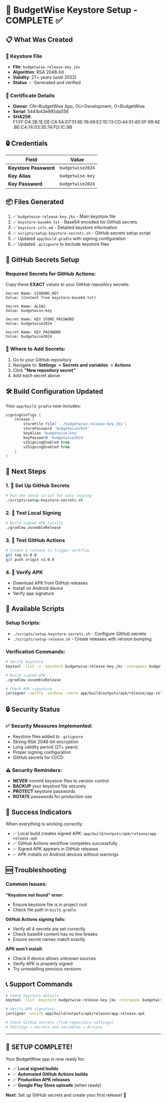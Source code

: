 # 🔐 BudgetWise Keystore Setup - COMPLETE ✅

## 📋 What Was Created

### 🔑 Keystore File
- **File**: `budgetwise-release-key.jks`
- **Algorithm**: RSA 2048-bit
- **Validity**: 27+ years (until 2052)
- **Status**: ✅ Generated and verified

### 📱 Certificate Details
- **Owner**: CN=BudgetWise App, OU=Development, O=BudgetWise
- **Serial**: 5441b43e985da556
- **SHA256**: F1:FF:D4:3B:1E:DE:CA:5A:D7:51:6E:19:49:E2:1D:13:CD:44:51:4D:5F:99:AE:BE:C4:74:03:35:74:FD:1C:9B

## 🔒 Credentials

| Field | Value |
|-------|-------|
| **Keystore Password** | `budgetwise2024` |
| **Key Alias** | `budgetwise-key` |
| **Key Password** | `budgetwise2024` |

## 📦 Files Generated

1. ✅ `budgetwise-release-key.jks` - Main keystore file
2. ✅ `keystore-base64.txt` - Base64 encoded for GitHub secrets
3. ✅ `keystore-info.md` - Detailed keystore information
4. ✅ `scripts/setup-keystore-secrets.sh` - GitHub secrets setup script
5. ✅ Updated `app/build.gradle` with signing configuration
6. ✅ Updated `.gitignore` to exclude keystore files

## 🚀 GitHub Secrets Setup

### Required Secrets for GitHub Actions:

Copy these **EXACT** values to your GitHub repository secrets:

```
Secret Name: SIGNING_KEY
Value: [Content from keystore-base64.txt]

Secret Name: ALIAS  
Value: budgetwise-key

Secret Name: KEY_STORE_PASSWORD
Value: budgetwise2024

Secret Name: KEY_PASSWORD
Value: budgetwise2024
```

### 📍 Where to Add Secrets:
1. Go to your GitHub repository
2. Navigate to: **Settings** → **Secrets and variables** → **Actions**
3. Click **"New repository secret"**
4. Add each secret above

## 🛠️ Build Configuration Updated

Your `app/build.gradle` now includes:

```gradle
signingConfigs {
    release {
        storeFile file('../budgetwise-release-key.jks')
        storePassword 'budgetwise2024'
        keyAlias 'budgetwise-key'
        keyPassword 'budgetwise2024'
        v1SigningEnabled true
        v2SigningEnabled true
    }
}
```

## 🎯 Next Steps

### 1. 🔐 Set Up GitHub Secrets
```bash
# Run the setup script for easy copying
./scripts/setup-keystore-secrets.sh
```

### 2. 🧪 Test Local Signing
```bash
# Build signed APK locally
./gradlew assembleRelease
```

### 3. 🚀 Test GitHub Actions
```bash
# Create a release to trigger workflow
git tag v1.0.0
git push origin v1.0.0
```

### 4. 📱 Verify APK
- Download APK from GitHub releases
- Install on Android device
- Verify app signature

## 🔧 Available Scripts

### Setup Scripts:
- `./scripts/setup-keystore-secrets.sh` - Configure GitHub secrets
- `./scripts/setup-release.sh` - Create releases with version bumping

### Verification Commands:
```bash
# Verify keystore
keytool -list -v -keystore budgetwise-release-key.jks -storepass budgetwise2024

# Build signed APK
./gradlew assembleRelease

# Check APK signature
jarsigner -verify -verbose -certs app/build/outputs/apk/release/app-release.apk
```

## 🔒 Security Status

### ✅ Security Measures Implemented:
- Keystore files added to `.gitignore`
- Strong RSA 2048-bit encryption
- Long validity period (27+ years)
- Proper signing configuration
- GitHub secrets for CI/CD

### ⚠️ Security Reminders:
- **NEVER** commit keystore files to version control
- **BACKUP** your keystore file securely
- **PROTECT** keystore passwords
- **ROTATE** passwords for production use

## 🎉 Success Indicators

When everything is working correctly:

- ✅ Local build creates signed APK: `app/build/outputs/apk/release/app-release.apk`
- ✅ GitHub Actions workflow completes successfully
- ✅ Signed APK appears in GitHub releases
- ✅ APK installs on Android devices without warnings

## 🆘 Troubleshooting

### Common Issues:

**"Keystore not found" error:**
- Ensure keystore file is in project root
- Check file path in `build.gradle`

**GitHub Actions signing fails:**
- Verify all 4 secrets are set correctly
- Check base64 content has no line breaks
- Ensure secret names match exactly

**APK won't install:**
- Check if device allows unknown sources
- Verify APK is properly signed
- Try uninstalling previous versions

## 📞 Support Commands

```bash
# Check keystore details
keytool -list -keystore budgetwise-release-key.jks -storepass budgetwise2024

# Verify APK signature  
jarsigner -verify app/build/outputs/apk/release/app-release.apk

# Check GitHub secrets (from repository settings)
# Settings → Secrets and variables → Actions
```

---

## 🎊 SETUP COMPLETE!

Your BudgetWise app is now ready for:
- ✅ **Local signed builds**
- ✅ **Automated GitHub Actions builds**  
- ✅ **Production APK releases**
- ✅ **Google Play Store uploads** (when ready)

**Next**: Set up GitHub secrets and create your first release! 🚀